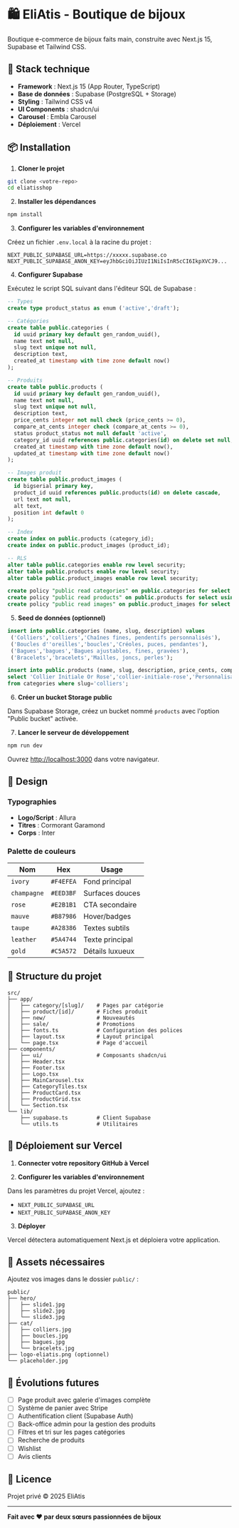 # 🛍️ EliAtis - Boutique de bijoux

Boutique e-commerce de bijoux faits main, construite avec Next.js 15, Supabase et Tailwind CSS.

## 🚀 Stack technique

- **Framework** : Next.js 15 (App Router, TypeScript)
- **Base de données** : Supabase (PostgreSQL + Storage)
- **Styling** : Tailwind CSS v4
- **UI Components** : shadcn/ui
- **Carousel** : Embla Carousel
- **Déploiement** : Vercel

## 📦 Installation

1. **Cloner le projet**

```bash
git clone <votre-repo>
cd eliatisshop
```

2. **Installer les dépendances**

```bash
npm install
```

3. **Configurer les variables d'environnement**

Créez un fichier `.env.local` à la racine du projet :

```env
NEXT_PUBLIC_SUPABASE_URL=https://xxxxx.supabase.co
NEXT_PUBLIC_SUPABASE_ANON_KEY=eyJhbGciOiJIUzI1NiIsInR5cCI6IkpXVCJ9...
```

4. **Configurer Supabase**

Exécutez le script SQL suivant dans l'éditeur SQL de Supabase :

```sql
-- Types
create type product_status as enum ('active','draft');

-- Catégories
create table public.categories (
  id uuid primary key default gen_random_uuid(),
  name text not null,
  slug text unique not null,
  description text,
  created_at timestamp with time zone default now()
);

-- Produits
create table public.products (
  id uuid primary key default gen_random_uuid(),
  name text not null,
  slug text unique not null,
  description text,
  price_cents integer not null check (price_cents >= 0),
  compare_at_cents integer check (compare_at_cents >= 0),
  status product_status not null default 'active',
  category_id uuid references public.categories(id) on delete set null,
  created_at timestamp with time zone default now(),
  updated_at timestamp with time zone default now()
);

-- Images produit
create table public.product_images (
  id bigserial primary key,
  product_id uuid references public.products(id) on delete cascade,
  url text not null,
  alt text,
  position int default 0
);

-- Index
create index on public.products (category_id);
create index on public.product_images (product_id);

-- RLS
alter table public.categories enable row level security;
alter table public.products enable row level security;
alter table public.product_images enable row level security;

create policy "public read categories" on public.categories for select using (true);
create policy "public read products" on public.products for select using (true);
create policy "public read images" on public.product_images for select using (true);
```

5. **Seed de données (optionnel)**

```sql
insert into public.categories (name, slug, description) values
 ('Colliers','colliers','Chaînes fines, pendentifs personnalisés'),
 ('Boucles d''oreilles','boucles','Créoles, puces, pendantes'),
 ('Bagues','bagues','Bagues ajustables, fines, gravées'),
 ('Bracelets','bracelets','Mailles, joncs, perles');

insert into public.products (name, slug, description, price_cents, compare_at_cents, category_id)
select 'Collier Initiale Or Rose','collier-initiale-rose','Personnalisable – acier inoxydable doré rose', 3490, 3990, id 
from categories where slug='colliers';
```

6. **Créer un bucket Storage public**

Dans Supabase Storage, créez un bucket nommé `products` avec l'option "Public bucket" activée.

7. **Lancer le serveur de développement**

```bash
npm run dev
```

Ouvrez [http://localhost:3000](http://localhost:3000) dans votre navigateur.

## 🎨 Design

### Typographies

- **Logo/Script** : Allura
- **Titres** : Cormorant Garamond
- **Corps** : Inter

### Palette de couleurs

| Nom | Hex | Usage |
|-----|-----|-------|
| `ivory` | `#F4EFEA` | Fond principal |
| `champagne` | `#EED3BF` | Surfaces douces |
| `rose` | `#E2B1B1` | CTA secondaire |
| `mauve` | `#B87986` | Hover/badges |
| `taupe` | `#A28386` | Textes subtils |
| `leather` | `#5A4744` | Texte principal |
| `gold` | `#C5A572` | Détails luxueux |

## 📁 Structure du projet

```
src/
├── app/
│   ├── category/[slug]/    # Pages par catégorie
│   ├── product/[id]/       # Fiches produit
│   ├── new/                # Nouveautés
│   ├── sale/               # Promotions
│   ├── fonts.ts            # Configuration des polices
│   ├── layout.tsx          # Layout principal
│   └── page.tsx            # Page d'accueil
├── components/
│   ├── ui/                 # Composants shadcn/ui
│   ├── Header.tsx
│   ├── Footer.tsx
│   ├── Logo.tsx
│   ├── MainCarousel.tsx
│   ├── CategoryTiles.tsx
│   ├── ProductCard.tsx
│   ├── ProductGrid.tsx
│   └── Section.tsx
└── lib/
    ├── supabase.ts         # Client Supabase
    └── utils.ts            # Utilitaires
```

## 🚢 Déploiement sur Vercel

1. **Connecter votre repository GitHub à Vercel**

2. **Configurer les variables d'environnement**

Dans les paramètres du projet Vercel, ajoutez :
- `NEXT_PUBLIC_SUPABASE_URL`
- `NEXT_PUBLIC_SUPABASE_ANON_KEY`

3. **Déployer**

Vercel détectera automatiquement Next.js et déploiera votre application.

## 📝 Assets nécessaires

Ajoutez vos images dans le dossier `public/` :

```
public/
├── hero/
│   ├── slide1.jpg
│   ├── slide2.jpg
│   └── slide3.jpg
├── cat/
│   ├── colliers.jpg
│   ├── boucles.jpg
│   ├── bagues.jpg
│   └── bracelets.jpg
├── logo-eliatis.png (optionnel)
└── placeholder.jpg
```

## 🔮 Évolutions futures

- [ ] Page produit avec galerie d'images complète
- [ ] Système de panier avec Stripe
- [ ] Authentification client (Supabase Auth)
- [ ] Back-office admin pour la gestion des produits
- [ ] Filtres et tri sur les pages catégories
- [ ] Recherche de produits
- [ ] Wishlist
- [ ] Avis clients

## 📄 Licence

Projet privé © 2025 EliAtis

---

**Fait avec ❤️ par deux sœurs passionnées de bijoux**
